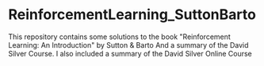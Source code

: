 # ReinforcementLearning_SuttonBarto
This repository contains some solutions to the book "Reinforcement Learning: An Introduction" by Sutton &amp; Barto
And a summary of the David Silver Course. 
I also included a summary of the David Silver Online Course 
